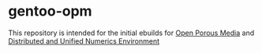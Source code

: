 gentoo-opm
==========

This repository is intended for the initial ebuilds for [Open Porous Media](http://www.opm-project.org) and [Distributed and Unified Numerics Environment](http://dune-project.org)

